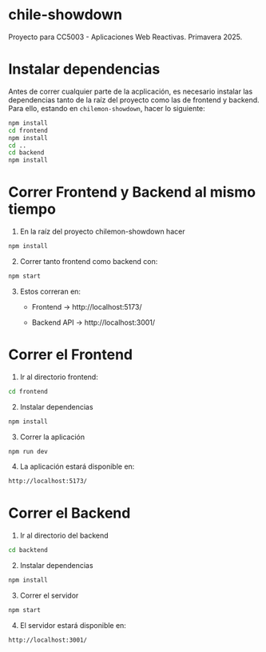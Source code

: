 # chile-showdown
Proyecto para CC5003 - Aplicaciones Web Reactivas. Primavera 2025.

# Instalar dependencias

Antes de correr cualquier parte de la acplicación, es necesario instalar las dependencias tanto de la raíz del proyecto como las de frontend y backend. Para ello, estando en `chilemon-showdown`, hacer lo siguiente:
```bash
npm install
cd frontend
npm install
cd ..
cd backend
npm install
```

# Correr Frontend y Backend al mismo tiempo

1. En la raíz del proyecto chilemon-showdown hacer

```bash
npm install
```

2. Correr tanto frontend como backend con:
```bash
npm start
```

3. Estos correran en:
    * Frontend → http://localhost:5173/

    * Backend API → http://localhost:3001/

# Correr el Frontend

1. Ir al directorio frontend:

```bash
cd frontend
```

2. Instalar dependencias
```bash
npm install
```

3. Correr la aplicación
```bash
npm run dev
```
4. La aplicación estará disponible en:
```bash
http://localhost:5173/
```

# Correr el Backend

1. Ir al directorio del backend
```bash
cd backtend
```

2. Instalar dependencias
```bash
npm install
```

3. Correr el servidor
```bash
npm start
```

4. El servidor estará disponible en:
```bash
http://localhost:3001/
```
